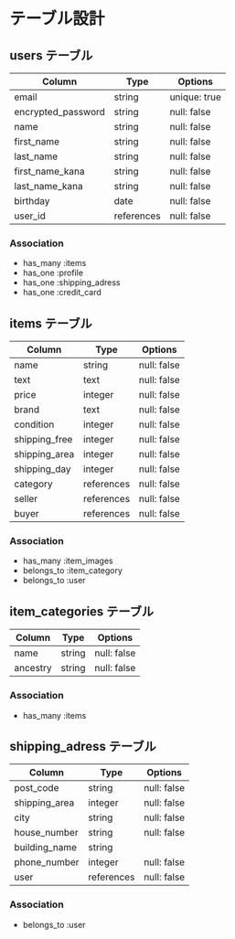 # テーブル設計

## users テーブル

| Column              | Type       | Options      |
| --------            | ------     | -----------  |
| email               | string     | unique: true |
| encrypted_password  | string     | null: false  |
| name                | string     | null: false  |
| first_name          | string     | null: false  |
| last_name           | string     | null: false  |
| first_name_kana     | string     | null: false  |
| last_name_kana      | string     | null: false  |
| birthday            | date       | null: false  |
| user_id             | references | null: false  |

### Association

- has_many :items
- has_one :profile
- has_one :shipping_adress
- has_one :credit_card

## items テーブル

| Column        | Type       | Options     |
| --------      | ------     | ----------- |
| name          | string     | null: false |
| text          | text       | null: false |
| price         | integer    | null: false |
| brand         | text       | null: false |
| condition     | integer    | null: false |
| shipping_free | integer    | null: false |
| shipping_area | integer    | null: false |
| shipping_day  | integer    | null: false |
| category      | references | null: false |
| seller        | references | null: false |
| buyer         | references | null: false |

### Association

- has_many :item_images
- belongs_to :item_category
- belongs_to :user

## item_categories テーブル

| Column   | Type       | Options     |
| -------- | ------     | ----------- |
| name     | string     | null: false |
| ancestry | string     | null: false |

### Association

- has_many :items

## shipping_adress テーブル

| Column          | Type       | Options     |
| --------        | ------     | ----------- |
| post_code       | string     | null: false |
| shipping_area   | integer    | null: false |
| city            | string     | null: false |
| house_number    | string     | null: false |
| building_name   | string     |             |
| phone_number    | integer    | null: false |
| user            | references | null: false |

### Association

- belongs_to :user